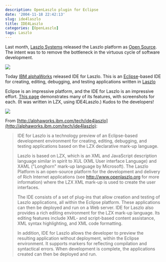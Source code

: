 ```yaml
---
description: OpenLaszlo plugin for Eclipse
date: '2004-11-18 22:42:13'
slug: ide4laszlo
title: IDE4Laszlo
categories: [OpenLaszlo]
tags: Laszlo
---
```


Last month, [Laszlo Systems](http://laszlosystems.com) released the Laszlo platform as [Open Source](http://openlaszlo.org). The intent was to to remove the bottleneck in the virtuous cycle of software development.

![]({{image_url}}/2004/open-and-shut.png)

Today [IBM alphaWorks](http://alphaworks.ibm.com/tech/ide4laszlo) released IDE for Laszlo. This is an [Eclipse](http://www.eclipse.org/)-based IDE for creating, editing, debugging, and testing applications written in [Laszlo](http://openlaszlo.org.)

Eclipse is an impressive platform, and the IDE for Laszlo is an impressive effort. [This page](http://dl.alphaworks.ibm.com/technologies/rcb/demo.html) demonstrates many of its features, with screenshots for each. (It was written in LZX, using IDE4Laszlo.) Kudos to the developers!

[![]({{image_url}}/2004/eclipse-demo-medium.jpg)]({{image_url}}/2004/eclipse-demo.jpg)

From [http://alphaworks.ibm.com/tech/ide4laszlo](http://alphaworks.ibm.com/tech/ide4laszlo):

> IDE for Laszlo is a technology preview of an Eclipse-based development environment for creating, editing, debugging, and testing applications based on the LZX declarative mark-up language.
>
> Laszlo is based on LZX, which is an XML and JavaScript description language similar in spirit to XUL (XML User interface Language) and XAML ("Longhorn" mark-up language by Microsoft). The Laszlo Platform is an open-source platform for the development and delivery of Rich Internet applications (see <http://www.openlaszlo.org> for more information) where the LZX XML mark-up is used to create the user interfaces.
>
> The IDE consists of a set of plug-ins that allow creation and testing of Laszlo applications, all within the Eclipse platform. These applications can then be deployed and run on a Web server. IDE for Laszlo also provides a rich editing environment for the LZX mark-up language. Its editing features include XML- and script-based content assistance, XML syntax highlighting, and XML code formatting.
>
> In addition, IDE for Laszlo allows the developer to preview the resulting application without deployment, within the Eclipse environment. It supports markers for reflecting compilation and syntactical errors. When development is complete, the applications created can then be deployed and run.
